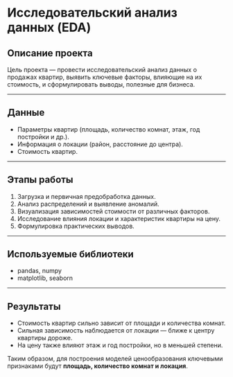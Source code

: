 # Исследовательский анализ данных (EDA)

## Описание проекта
Цель проекта — провести исследовательский анализ данных о продажах квартир, выявить ключевые факторы, влияющие на их стоимость, и сформулировать выводы, полезные для бизнеса.  

---

## Данные
- Параметры квартир (площадь, количество комнат, этаж, год постройки и др.).  
- Информация о локации (район, расстояние до центра).  
- Стоимость квартир.  

---

## Этапы работы
1. Загрузка и первичная предобработка данных.  
2. Анализ распределений и выявление аномалий.  
3. Визуализация зависимостей стоимости от различных факторов.  
4. Исследование влияния локации и характеристик квартиры на цену.  
5. Формулировка практических выводов.  

---

## Используемые библиотеки
- pandas, numpy  
- matplotlib, seaborn  

---

## Результаты
- Стоимость квартир сильно зависит от площади и количества комнат.  
- Сильная зависимость наблюдается от локации — ближе к центру квартиры дороже.  
- На цену также влияют этаж и год постройки, но в меньшей степени.  

Таким образом, для построения моделей ценообразования ключевыми признаками будут **площадь, количество комнат и локация**.  

